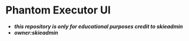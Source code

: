# Phantom Executor UI
* ***this repository is only for educational purposes credit to skieadmin***
 * ***owner:skieadmin***
